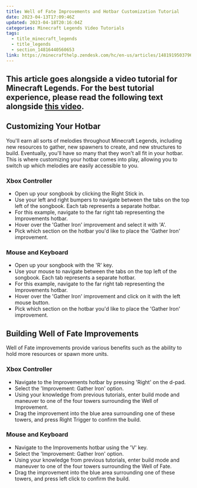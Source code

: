 ```yaml
---
title: Well of Fate Improvements and Hotbar Customization Tutorial
date: 2023-04-13T17:09:46Z
updated: 2023-04-18T20:16:04Z
categories: Minecraft Legends Video Tutorials
tags:
  - title_minecraft_legends
  - title_legends
  - section_14816440560653
link: https://minecrafthelp.zendesk.com/hc/en-us/articles/14819195037965-Well-of-Fate-Improvements-and-Hotbar-Customization-Tutorial
---
```


## This article goes alongside a video tutorial for Minecraft Legends. For the best tutorial experience, please read the following text alongside **[this video](https://youtu.be/5v38G_kkzYw)**. 

## Customizing Your Hotbar

You'll earn all sorts of melodies throughout Minecraft Legends, including new resources to gather, new spawners to create, and new structures to build. Eventually, you'll have so many that they won't all fit in your hotbar. This is where customizing your hotbar comes into play, allowing you to switch up which melodies are easily accessible to you.

### Xbox Controller

-   Open up your songbook by clicking the Right Stick in.
-   Use your left and right bumpers to navigate between the tabs on the top left of the songbook. Each tab represents a separate hotbar.
-   For this example, navigate to the far right tab representing the Improvements hotbar.
-   Hover over the 'Gather Iron' improvement and select it with 'A'.
-   Pick which section on the hotbar you'd like to place the 'Gather Iron' improvement.

### Mouse and Keyboard

-   Open up your songbook with the 'R' key.
-   Use your mouse to navigate between the tabs on the top left of the songbook. Each tab represents a separate hotbar.
-   For this example, navigate to the far right tab representing the Improvements hotbar.
-   Hover over the 'Gather Iron' improvement and click on it with the left mouse button.
-   Pick which section on the hotbar you'd like to place the 'Gather Iron' improvement.

## Building Well of Fate Improvements

Well of Fate improvements provide various benefits such as the ability to hold more resources or spawn more units.

### Xbox Controller

-   Navigate to the Improvements hotbar by pressing 'Right' on the d-pad.
-   Select the 'Improvement: Gather Iron' option.
-   Using your knowledge from previous tutorials, enter build mode and maneuver to one of the four towers surrounding the Well of Improvement.
-   Drag the improvement into the blue area surrounding one of these towers, and press Right Trigger to confirm the build.

### Mouse and Keyboard

-   Navigate to the Improvements hotbar using the 'V' key.
-   Select the 'Improvement: Gather Iron' option.
-   Using your knowledge from previous tutorials, enter build mode and maneuver to one of the four towers surrounding the Well of Fate.
-   Drag the improvement into the blue area surrounding one of these towers, and press left click to confirm the build.
